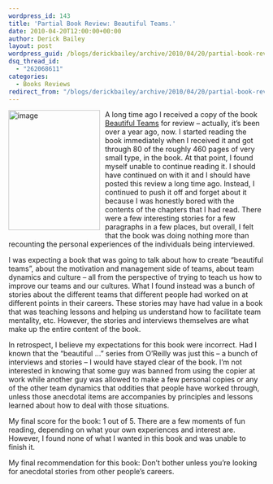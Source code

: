 ```yaml
---
wordpress_id: 143
title: 'Partial Book Review: Beautiful Teams.'
date: 2010-04-20T12:00:00+00:00
author: Derick Bailey
layout: post
wordpress_guid: /blogs/derickbailey/archive/2010/04/20/partial-book-review-beautiful-teams.aspx
dsq_thread_id:
  - "262068611"
categories:
  - Books Reviews
redirect_from: "/blogs/derickbailey/archive/2010/04/20/partial-book-review-beautiful-teams.aspx/"
---
```

[<img style="border-bottom: 0px;border-left: 0px;margin: 0px 10px 5px 0px;border-top: 0px;border-right: 0px" border="0" alt="image" align="left" src="http://lostechies.com/content/derickbailey/uploads/2011/03/image_0F4CC0BD.png" width="180" height="236" />](http://oreilly.com/catalog/9780596518028/) 

A long time ago I received a copy of the book [Beautiful Teams](http://oreilly.com/catalog/9780596518028/) for review – actually, it’s been over a year ago, now. I started reading the book immediately when I received it and got through 80 of the roughly 460 pages of very small type, in the book. At that point, I found myself unable to continue reading it. I should have continued on with it and I should have posted this review a long time ago. Instead, I continued to push it off and forget about it because I was honestly bored with the contents of the chapters that I had read. There were a few interesting stories for a few paragraphs in a few places, but overall, I felt that the book was doing nothing more than recounting the personal experiences of the individuals being interviewed. 

I was expecting a book that was going to talk about how to create “beautiful teams”, about the motivation and management side of teams, about team dynamics and culture – all from the perspective of trying to teach us how to improve our teams and our cultures. What I found instead was a bunch of stories about the different teams that different people had worked on at different points in their careers. These stories may have had value in a book that was teaching lessons and helping us understand how to facilitate team mentality, etc. However, the stories and interviews themselves are what make up the entire content of the book.

In retrospect, I believe my expectations for this book were incorrect. Had I known that the “beautiful …” series from O’Reilly was just this – a bunch of interviews and stories – I would have stayed clear of the book. I’m not interested in knowing that some guy was banned from using the copier at work while another guy was allowed to make a few personal copies or any of the other team dynamics that oddities that people have worked through, unless those anecdotal items are accompanies by principles and lessons learned about how to deal with those situations.

My final score for the book: 1 out of 5. There are a few moments of fun reading, depending on what your own experiences and interest are. However, I found none of what I wanted in this book and was unable to finish it. 

My final recommendation for this book: Don’t bother unless you’re looking for anecdotal stories from other people’s careers.